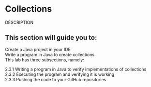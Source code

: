 # Collections
DESCRIPTION

## This section will guide you to:

Create a Java project in your IDE\
Write a program in Java to create collections\
This lab has three subsections, namely:

2.3.1 Writing a program in Java to verify implementations of collections\
2.3.2 Executing the program and verifying it is working\
2.3.3 Pushing the code to your GitHub repositories
